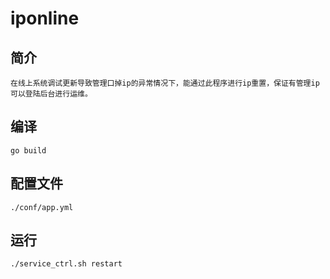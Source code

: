 # iponline
## 简介
    在线上系统调试更新导致管理口掉ip的异常情况下，能通过此程序进行ip重置，保证有管理ip可以登陆后台进行运维。

## 编译
    go build

## 配置文件
    ./conf/app.yml

## 运行
    ./service_ctrl.sh restart    
